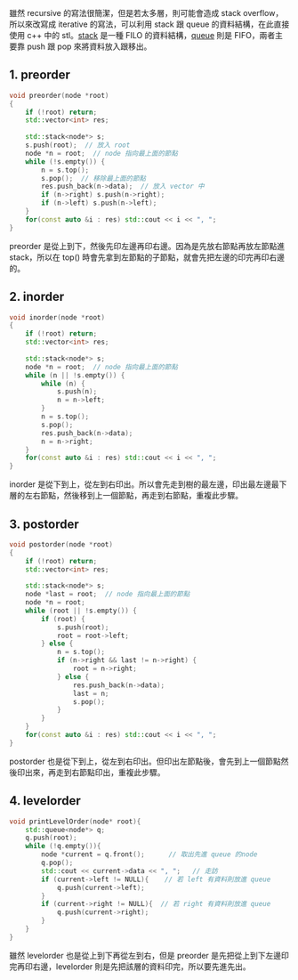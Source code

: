 雖然 recursive 的寫法很簡潔，但是若太多層，則可能會造成 stack overflow，所以來改寫成 iterative 的寫法，可以利用 stack 跟 queue 的資料結構，在此直接使用 c++ 中的 stl。[stack](https://github.com/JrPhy/DS-AL/blob/master/Stack_and_Queue/Stack-%E5%A0%86%E7%96%8A.md) 是一種 FILO 的資料結構，[queue](https://github.com/JrPhy/DS-AL/blob/master/Stack_and_Queue/Queue-%E4%BD%87%E5%88%97.md) 則是 FIFO，兩者主要靠 push 跟 pop 來將資料放入跟移出。
## 1. preorder
```cpp
void preorder(node *root) 
{
    if (!root) return;
    std::vector<int> res;
    
    std::stack<node*> s;
    s.push(root);  // 放入 root
    node *n = root;  // node 指向最上面的節點
    while (!s.empty()) {
        n = s.top();
        s.pop();  // 移除最上面的節點
        res.push_back(n->data);  // 放入 vector 中
        if (n->right) s.push(n->right);
        if (n->left) s.push(n->left);
    }
    for(const auto &i : res) std::cout << i << ", ";
}
```
preorder 是從上到下，然後先印左邊再印右邊。因為是先放右節點再放左節點進 stack，所以在 top() 時會先拿到左節點的子節點，就會先把左邊的印完再印右邊的。
## 2. inorder
```cpp
void inorder(node *root) 
{
    if (!root) return;
    std::vector<int> res;
    
    std::stack<node*> s;
    node *n = root;  // node 指向最上面的節點
    while (n || !s.empty()) {
        while (n) {
            s.push(n);
            n = n->left;
        }
        n = s.top();
        s.pop();
        res.push_back(n->data);
        n = n->right;
    }
    for(const auto &i : res) std::cout << i << ", ";
}
```
inorder 是從下到上，從左到右印出。所以會先走到樹的最左邊，印出最左邊最下層的左右節點，然後移到上一個節點，再走到右節點，重複此步驟。
## 3. postorder
```cpp
void postorder(node *root) 
{
    if (!root) return;
    std::vector<int> res;
    
    std::stack<node*> s;
    node *last = root;  // node 指向最上面的節點
    node *n = root;
    while (root || !s.empty()) {
        if (root) {
            s.push(root);
            root = root->left;
        } else {
            n = s.top();
            if (n->right && last != n->right) {
                root = n->right;
            } else {
                res.push_back(n->data);
                last = n;
                s.pop();
            }
        }
    }
    for(const auto &i : res) std::cout << i << ", ";
}
```
postorder 也是從下到上，從左到右印出。但印出左節點後，會先到上一個節點然後印出來，再走到右節點印出，重複此步驟。
## 4. levelorder
```cpp
void printLevelOrder(node* root){
    std::queue<node*> q;
    q.push(root);
    while (!q.empty()){
        node *current = q.front();      // 取出先進 queue 的node
        q.pop();                          
        std::cout << current->data << ", ";   // 走訪
        if (current->left != NULL){    // 若 left 有資料則放進 queue
            q.push(current->left);
        }
        if (current->right != NULL){  // 若 right 有資料則放進 queue
            q.push(current->right);
        }
    }
}
```
雖然 levelorder 也是從上到下再從左到右，但是 preorder 是先把從上到下左邊印完再印右邊，levelorder 則是先把該層的資料印完，所以要先進先出。
